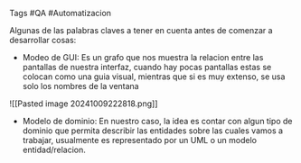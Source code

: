 Tags #QA #Automatizacion

Algunas de las palabras claves a tener en cuenta antes de comenzar a desarrollar cosas:

- Modeo de GUI: Es un grafo que nos muestra la relacion entre las pantallas de nuestra interfaz, cuando hay pocas pantallas estas se colocan como una guia visual, mientras que si es muy extenso, se usa solo los nombres de la ventana

![[Pasted image 20241009222818.png]]

- Modelo de dominio: En nuestro caso, la idea es contar con algun tipo de dominio que permita describir las entidades sobre las cuales vamos a trabajar, usualmente es representado por un UML o un modelo entidad/relacion.
